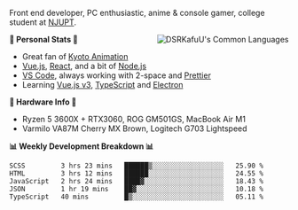 Front end developer, PC enthusiastic, anime & console gamer, college student at [NJUPT](https://www.njupt.edu.cn).

<img align="right" alt="DSRKafuU's Common Languages" src="https://github-readme-stats.vercel.app/api/top-langs/?username=dsrkafuu&hide_title=true&layout=compact&langs_count=8" />

**🍥 Personal Stats 🍥**

- Great fan of [Kyoto Animation](https://www.kyotoanimation.co.jp)
- [Vue.js](https://vuejs.org), [React](https://reactjs.org), and a bit of [Node.js](https://nodejs.org)
- [VS Code](https://code.visualstudio.com), always working with 2-space and [Prettier](https://prettier.io)
- Learning [Vue.js v3](https://v3.vuejs.org), [TypeScript](https://www.typescriptlang.org) and [Electron](https://www.electronjs.org)

**🔧 Hardware Info 🔧**

- Ryzen 5 3600X + RTX3060, ROG GM501GS, MacBook Air M1
- Varmilo VA87M Cherry MX Brown, Logitech G703 Lightspeed

**:bar_chart: Weekly Development Breakdown :bar_chart:**

<!--START_SECTION:waka-->
```text
SCSS         3 hrs 23 mins   ██████▒░░░░░░░░░░░░░░░░░░   25.90 % 
HTML         3 hrs 12 mins   ██████░░░░░░░░░░░░░░░░░░░   24.55 % 
JavaScript   2 hrs 24 mins   ████▓░░░░░░░░░░░░░░░░░░░░   18.43 % 
JSON         1 hr 19 mins    ██▓░░░░░░░░░░░░░░░░░░░░░░   10.18 % 
TypeScript   40 mins         █▒░░░░░░░░░░░░░░░░░░░░░░░   05.11 % 
```
<!--END_SECTION:waka-->

